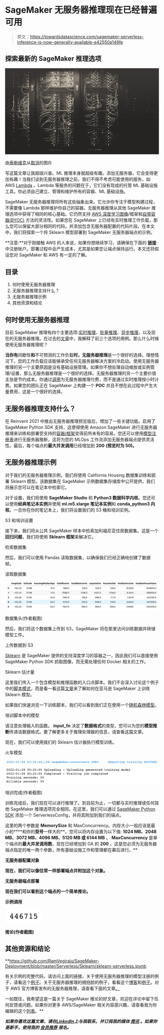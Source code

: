 # SageMaker 无服务器推理现在已经普遍可用

> 原文：<https://towardsdatascience.com/sagemaker-serverless-inference-is-now-generally-available-e42550a146fe>

## 探索最新的 SageMaker 推理选项

![](img/a3de3de0eef5c24eb66c2ffad3024ac5.png)

由[泰勒维克](https://unsplash.com/@tvick)从[取消](https://unsplash.com/photos/M5tzZtFCOfs)的图片

写这篇文章让我超级兴奋。ML 推理本身就超级有趣。添加无服务器，它会变得更加有趣！当我们谈到无服务器推理之前，我们不得不考虑可能使用的服务，如 AWS [Lambda](https://github.com/aws-samples/aws-lambda-docker-serverless-inference) 。Lambda 等服务的问题在于，它们没有现成的托管 ML 基础设施工具。你必须自己建立、管理和维护所有的容器、ML 基础设施。

SageMaker 无服务器推理将所有这些抽象出来。它允许你专注于模型构建过程，不需要像 Lambda 那样维护你自己的容器。无服务器推理从其他 SageMaker 推理选项中获得了相同的核心基础。它仍然支持 [AWS 深度学习图像](https://github.com/aws/deep-learning-containers/blob/master/available_images.md)/框架和[自带容器(BYOC)](/bring-your-own-container-with-amazon-sagemaker-37211d8412f4) 方法的灵活性。如果您在 SageMaker 上已经有实时推理工作负载，那么您可以保留大部分相同的代码，并添加包含无服务器配置的代码片段。在本文中，我们将探索一个将 Sklearn 模型部署到 SageMaker 无服务器端点的示例。

**注意:**对于刚接触 AWS 的人来说，如果你想继续学习，请确保在下面的 [**链接**](https://aws.amazon.com/console/) 中注册账户。部署过程中会产生成本，尤其是如果您让端点保持运行。本文还将假设您对 SageMaker 和 AWS 有一定的了解。

## 目录

1.  何时使用无服务器推理
2.  无服务器推理支持什么？
3.  无服务器推理示例
4.  其他资源和结论

## 何时使用无服务器推理

目前 SageMaker 推理有四个主要选项:[实时推理](https://docs.aws.amazon.com/sagemaker/latest/dg/realtime-endpoints.html)、[批量推理](https://docs.aws.amazon.com/sagemaker/latest/dg/batch-transform.html)、[异步推理](https://docs.aws.amazon.com/sagemaker/latest/dg/async-inference.html)，以及现在的无服务器推理。在过去的[文章](https://aws.plainenglish.io/what-sagemaker-inference-option-should-you-use-2e88c8fc70bf)中，我解释了前三个选项的用例。那么什么时候使用无服务器推理呢？

**当你有**间歇性**和**不可预测的工作负载**时，无服务器推理**是一个很好的选择。理想情况下，您的工作负载应该能够承受任何无服务器解决方案的冷启动。使用无服务器推理的另一个主要原因是没有基础设施管理。如果你不想处理自动缩放或实例管理/设置，那么无服务器推理是一个很好的选择。无服务器推理的另一个主要价值主张是节约成本。你通过[调用](https://aws.amazon.com/sagemaker/pricing/)为无服务器推理付费，而不是通过实时推理按小时计费。如果您的团队正在 SageMaker 上构建一个 **POC** 并且不想在此过程中产生大量费用，这是一个很好的选择。

## 无服务器推理支持什么？

在 Reinvent 2021 中推出无服务器推理预览版后，增加了一些关键功能。启用了 SageMaker Python SDK 支持，这使得使用 Amazon SageMaker 进行无服务器推理来训练和部署受支持的[容器/框架](https://aws.plainenglish.io/how-to-retrieve-amazon-sagemaker-deep-learning-images-ff4a5866299e)变得前所未有的容易。您还可以使用[模型注册表](https://docs.aws.amazon.com/sagemaker/latest/dg/model-registry.html)进行无服务器推断，这将为您的 MLOps 工作流添加无服务器端点提供灵活性。最后，每个端点的**最大并发调用**已经增加到 **200** **(预览时为 50)。**

## 无服务器推理示例

对于我们的无服务器推理示例，我们将使用 California Housing 数据集训练和部署 Sklearn 模型。该数据集在 SageMaker 示例数据集存储库中公开提供，我们将展示您可以在笔记本中检索它。

对于设置，我们将使用 **SageMaker Studio** 和 **Python3 数据科学内核**。您还可以使用**经典笔记本实例**并使用 **ml.m5.xlarge 笔记本实例**和 **conda_python3 内核**。一旦你在你的笔记本上，我们将设置我们的 S3 桶和培训实例。

S3 和培训设置

接下来，我们将从公共 SageMaker 样本中检索加利福尼亚住房数据集。这是一个**回归问题**，我们将使用 **Sklearn 框架**来解决它。

检索数据集

然后，我们可以使用 Pandas 读取数据集，以确保我们已经正确地创建了数据帧。

读取数据集

![](img/e181c3bffdd97445f9d5678bdaadf842.png)

数据集头(作者截图)

然后，我们将这个数据集上传到 S3，SageMaker 将在那里访问训练数据并转储模型工件。

上传数据到 S3

[Sklearn](https://sagemaker.readthedocs.io/en/stable/frameworks/sklearn/sagemaker.sklearn.html) 是 SageMaker 提供的支持深度学习的容器之一，因此我们可以直接使用 SageMaker Python SDK 抓取图像，而无需处理任何 Docker 相关的工作。

Sklearn 估计量

这里我们传入一个包含模型和推理函数的入口点脚本。我们不会深入讨论这个例子中的[脚本模式](https://github.com/aws-samples/amazon-sagemaker-script-mode)，而是看一看这篇[文章](https://ram-vegiraju.medium.com/training-and-deploying-custom-scikit-learn-models-on-aws-sagemaker-3de6a2f669f4)来了解如何在亚马逊 SageMaker 上训练 Sklearn 模型。

如果我们快速浏览一下训练脚本，我们可以看到我们正在使用一个[随机森林模型](https://scikit-learn.org/stable/modules/generated/sklearn.ensemble.RandomForestRegressor.html)。

培训脚本中的模型

请注意处理输入的函数。 **input_fn** 决定了**数据格式**的类型，您可以为您的**模型推断**传递该数据格式。要了解更多关于推理处理器的信息，请查看这篇文章。

现在，我们可以使用我们的 Sklearn 估计器执行模型训练。

火车模型

![](img/a698bc88410a38a1c57928889243a302.png)

培训完成(作者截图)

训练完成后，我们现在可以进行推理了。到目前为止，一切都与实时推理或任何其他 SageMaker 推理选项完全相同。在这里，我们可以通过 [SageMaker Python SDK](https://sagemaker.readthedocs.io/en/v2.77.1/api/inference/serverless.html) 添加一个 ServerlessConfig，并将其附加到我们的端点。

这里的两个参数是 **MemorySize** 和 MaxConcurrency。内存大小一般应该是最小的****和你的**型号**一样大的**。您可以将内存设置为以下值: **1024 MB、2048 MB、3072 MB、4096 MB、5120 MB 或 6144 MB** 。 **MaxConcurrency** 是单个端点的**最大并发调用数**，现在已经增加到 GA 的 **200** 。这是您必须为无服务器端点指定的唯一两个参数，所有基础设施工作和管理都在幕后进行。**

**无服务器配置对象**

**现在，我们可以像往常一样部署端点并附加这个对象。**

**无服务器端点部署**

**现在我们可以看到这个端点的一个简单推论。**

**示例调用**

**![](img/91f7d72c2291ecbf9f5a9d0a63b1eb12.png)**

**推论(作者截图)**

## **其他资源和结论**

**<https://github.com/RamVegiraju/SageMaker-Deployment/blob/master/Serverless/Sklearn/sklearn-serverless.ipynb>  

有关示例的完整代码，请访问上面的链接。关于使用无服务器推理的模型注册的例子，请看这个[例子](https://github.com/aws/amazon-sagemaker-examples/blob/main/serverless-inference/serverless-model-registry.ipynb)。关于无服务器推理的拥抱脸的例子，看看这个[博客](https://www.philschmid.de/sagemaker-serverless-huggingface-distilbert)和[例子](https://github.com/huggingface/notebooks/blob/main/sagemaker/19_serverless_inference/sagemaker-notebook.ipynb)。对于 AWS 官方博客发布的无服务器推理，请查看下面的文章[。](https://aws.amazon.com/blogs/aws/amazon-sagemaker-serverless-inference-machine-learning-inference-without-worrying-about-servers/)

一如既往，我希望这是一篇关于 SageMaker 推论的好文章，欢迎在评论中留下任何反馈或问题。如果你对更多 AWS/SageMaker 相关内容感兴趣，请查看我为你编辑的这个[列表](https://ram-vegiraju.medium.com/list/aws-42b81fcfe143)。** 

***如果你喜欢这篇文章，请在*[*LinkedIn*](https://www.linkedin.com/in/ram-vegiraju-81272b162/)*上与我联系，并订阅我的媒体* [*简讯*](https://ram-vegiraju.medium.com/subscribe) *。如果你是新手，使用我的* [*会员推荐*](https://ram-vegiraju.medium.com/membership) *报名。***